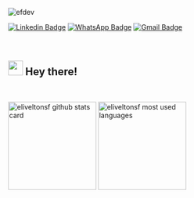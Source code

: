 ![efdev](https://user-images.githubusercontent.com/17456800/236693073-d5e5aaa6-f857-4b83-8e40-6e81b34438ae.gif)



[![Linkedin Badge](https://img.shields.io/badge/-LinkedIn-blue?style=flat-square&logo=Linkedin&logoColor=white&link=https://www.linkedin.com/in/eliveltonferreiradev/)](https://www.linkedin.com/in/eliveltonferreiradev/)
[![WhatsApp Badge](https://img.shields.io/badge/-WhatsApp-25D366?style=flat-square&logo=whatsapp&logoColor=white&link=https://wa.me/5585996375272)](https://wa.me/5585996375272)
[![Gmail Badge](https://img.shields.io/badge/-eliveltonferreira.dev@gmail.com-c14438?style=flat-square&logo=Gmail&logoColor=white&link=mailto:eliveltonferreira.dev@gmail.com)](mailto:eliveltonferreira.dev@gmail.com)

<br/>

## <img src="https://media.giphy.com/media/hvRJCLFzcasrR4ia7z/giphy.gif" width="30px" height="30px"> Hey there!

<br/>

<p>
 <img height="180rem" src="https://github-readme-stats.vercel.app/api?username=eliveltonsf&show_icons=true&icon_color=C95FDD&text_color=718096&bg_color=ffffff00&title_color=7DB2ED&include_all_commits=true&count_private=true&hide_border=true" alt="eliveltonsf github stats card">


 <img height="180rem" src="https://github-readme-stats.vercel.app/api/top-langs/?username=eliveltonsf&layout=compact&icon_color=805AD5&text_color=718096&title_color=7DB2ED&bg_color=ffffff00&hide_border=true&langs_count=7&hide=Blade" alt="eliveltonsf most used languages">
</p>
